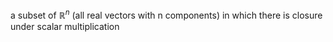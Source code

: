 a subset of $\mathbb{R}^n$ (all real vectors with n components) in which there is closure under scalar multiplication